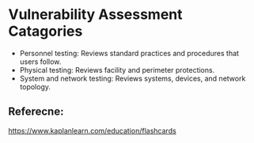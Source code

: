 # Vulnerability Assessment Catagories

* Personnel testing: Reviews standard practices and procedures that users follow.
* Physical testing: Reviews facility and perimeter protections.
* System and network testing: Reviews systems, devices, and network topology.

## Referecne:
https://www.kaplanlearn.com/education/flashcards
